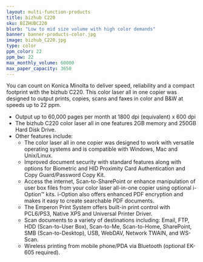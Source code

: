 ```yaml
---
layout: multi-function-products
title: bizhub C220
sku: BIZHUBC220
blurb: "Low to mid size volume with high color demands"
banner: banner-products-color.jpg
image: bizhub_C220.jpg
type: color
ppm_color: 22
ppm_bw: 22
max_monthly_volume: 60000
max_paper_capacity: 3650
---
```


You can count on Konica Minolta to deliver speed, reliability and a compact footprint with the bizhub C220\. This color laser all in one copier was designed to output prints, copies, scans and faxes in color and B&W at speeds up to 22 ppm.

* Output up to 60,000 pages per month at 1800 dpi (equivalent) x 600 dpi
* The bizhub C220 color laser all in one features 2GB memory and 250GB Hard Disk Drive.
* Other features include:
    * The color laser all in one copier was designed to work with versatile operating systems and is compatible with Windows, Mac and Unix/Linux.
    * Improved document security with standard features along with options for Biometric and HID Proximity Card Authentication and Copy Guard/Password Copy Kit.
    * Access the internet, Scan-to-SharePoint or enhance manipulation of user box files from your color laser all-in-one copier using optional i-Option™ kits. i-Option also offers enhanced PDF encryption and makes it easy to create searchable PDF documents.
    * The Emperon Print System offers built-in print control with PCL6/PS3, Native XPS and Universal Printer Driver.
    * Scan documents to a variety of destinations including: Email, FTP, HDD (Scan-to-User Box), Scan-to-Me, Scan-to-Home, SharePoint, SMB (Scan-to-Desktop), USB, WebDAV, Network TWAIN, and WS-Scan.
    * Wireless printing from mobile phone/PDA via Bluetooth (optional EK-605 required).
